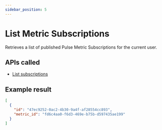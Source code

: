 ```yaml
---
sidebar_position: 5
---
```


# List Metric Subscriptions

Retrieves a list of published Pulse Metric Subscriptions for the current user.

## APIs called

- [List subscriptions](https://help.tableau.com/current/api/rest_api/en-us/REST/rest_api_ref_pulse.htm#PulseSubscriptionService_ListSubscriptions)

## Example result

```json
[
  {
    "id": "47ec9252-0ac2-4b30-9a4f-af28554cc893",
    "metric_id": "fd6c4aa0-f6d3-469e-b75b-d597435ae199"
  }
]
```
